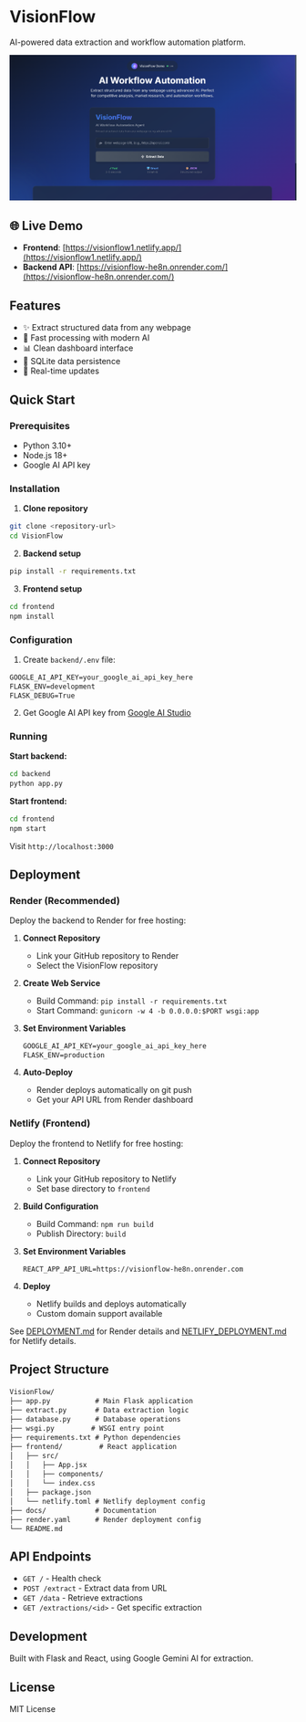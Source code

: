 # VisionFlow

AI-powered data extraction and workflow automation platform.

![Homepage](./homepage.png)

## 🌐 Live Demo

- **Frontend**: [https://visionflow1.netlify.app/](https://visionflow1.netlify.app/)
- **Backend API**: [https://visionflow-he8n.onrender.com/](https://visionflow-he8n.onrender.com/)

## Features

- ✨ Extract structured data from any webpage
- 🚀 Fast processing with modern AI
- 📊 Clean dashboard interface
- 💾 SQLite data persistence
- 🔄 Real-time updates

## Quick Start

### Prerequisites

- Python 3.10+
- Node.js 18+
- Google AI API key

### Installation

1. **Clone repository**
```bash
git clone <repository-url>
cd VisionFlow
```

2. **Backend setup**
```bash
pip install -r requirements.txt
```

3. **Frontend setup**
```bash
cd frontend
npm install
```

### Configuration

1. Create `backend/.env` file:
```
GOOGLE_AI_API_KEY=your_google_ai_api_key_here
FLASK_ENV=development
FLASK_DEBUG=True
```

2. Get Google AI API key from [Google AI Studio](https://aistudio.google.com/app/apikey)

### Running

**Start backend:**
```bash
cd backend
python app.py
```

**Start frontend:**
```bash
cd frontend
npm start
```

Visit `http://localhost:3000`

## Deployment

### Render (Recommended)

Deploy the backend to Render for free hosting:

1. **Connect Repository**
   - Link your GitHub repository to Render
   - Select the VisionFlow repository

2. **Create Web Service**
   - Build Command: `pip install -r requirements.txt`
   - Start Command: `gunicorn -w 4 -b 0.0.0.0:$PORT wsgi:app`

3. **Set Environment Variables**
   ```
   GOOGLE_AI_API_KEY=your_google_ai_api_key_here
   FLASK_ENV=production
   ```

4. **Auto-Deploy**
   - Render deploys automatically on git push
   - Get your API URL from Render dashboard

### Netlify (Frontend)

Deploy the frontend to Netlify for free hosting:

1. **Connect Repository**
   - Link your GitHub repository to Netlify
   - Set base directory to `frontend`

2. **Build Configuration**
   - Build Command: `npm run build`
   - Publish Directory: `build`

3. **Set Environment Variables**
   ```
   REACT_APP_API_URL=https://visionflow-he8n.onrender.com
   ```

4. **Deploy**
   - Netlify builds and deploys automatically
   - Custom domain support available

See [DEPLOYMENT.md](docs/DEPLOYMENT.md) for Render details and [NETLIFY_DEPLOYMENT.md](docs/NETLIFY_DEPLOYMENT.md) for Netlify details.

## Project Structure

```
VisionFlow/
├── app.py           # Main Flask application
├── extract.py       # Data extraction logic
├── database.py      # Database operations
├── wsgi.py         # WSGI entry point
├── requirements.txt # Python dependencies
├── frontend/         # React application
│   ├── src/
│   │   ├── App.jsx
│   │   ├── components/
│   │   └── index.css
│   ├── package.json
│   └── netlify.toml # Netlify deployment config
├── docs/            # Documentation
├── render.yaml      # Render deployment config
└── README.md
```

## API Endpoints

- `GET /` - Health check
- `POST /extract` - Extract data from URL
- `GET /data` - Retrieve extractions
- `GET /extractions/<id>` - Get specific extraction

## Development

Built with Flask and React, using Google Gemini AI for extraction.

## License

MIT License
